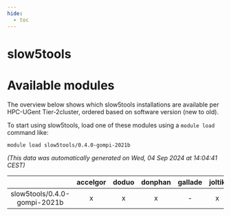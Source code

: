 ```yaml
---
hide:
  - toc
---
```


slow5tools
==========

# Available modules


The overview below shows which slow5tools installations are available per HPC-UGent Tier-2cluster, ordered based on software version (new to old).

To start using slow5tools, load one of these modules using a `module load` command like:

```shell
module load slow5tools/0.4.0-gompi-2021b
```

*(This data was automatically generated on Wed, 04 Sep 2024 at 14:04:41 CEST)*  

| |accelgor|doduo|donphan|gallade|joltik|shinx|skitty|
| :---: | :---: | :---: | :---: | :---: | :---: | :---: | :---: |
|slow5tools/0.4.0-gompi-2021b|x|x|x|-|x|-|x|
